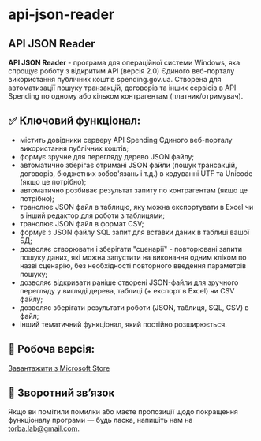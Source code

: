 # api-json-reader
## API JSON Reader

**API JSON Reader** - програма для операційної системи Windows, яка спрощує роботу з відкритим API (версія 2.0) Єдиного веб-порталу використання публічних коштів spending.gov.ua. Створена для автоматизації пошуку транзакцій, договорів та інших сервісів в API Spending по одному або кільком контрагентам (платник/отримувач).

## ✅ Ключовий функціонал:

- містить довідники серверу API Spending Єдиного веб-порталу використання публічних коштів;
- формує зручне для перегляду дерево JSON файлу;
- автоматично зберігає отримані JSON файли (пошук трансакцій, договорів, бюджетних зобов'язань і т.д.) в кодуванні UTF та Unicode (якщо це потрібно); 
- автоматично розбиває результат запиту по контрагентам (якщо це потрібно);
- транслює JSON файл в таблицю, яку можна експортувати в Excel чи в інший редактор для роботи з таблицями;
- транслює JSON файл в формат CSV;
- формує з JSON файлу SQL запит для вставки даних в таблиці вашої БД; 
- дозволяє створювати і зберігати "сценарії" - повторювані запити пошуку даних, які можна запустити на виконання одним кліком по назві сценарію, без необхідності повторного введення параметрів пошуку;
- дозволяє відкривати раніше створені JSON-файли для зручного перегляду у вигляді дерева, таблиці (+ експорт в Excel) чи CSV файлу;
- дозволяє зберігати результати роботи (JSON, таблиця, SQL, CSV) в файл;
- інший тематичний функціонал, який постійно розширюється.

## 🔗 Робоча версія:
[Завантажити з Microsoft Store](https://apps.microsoft.com/store/detail/9NP4CGZ0XD4B?cid=DevShareMCLPCS)

## 📩 Зворотний зв’язок
Якщо ви помітили помилки або маєте пропозиції щодо покращення функціоналу програми — будь ласка, напишіть нам на torba.lab@gmail.com.
